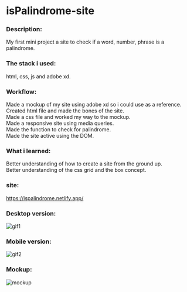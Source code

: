 # isPalindrome-site
### Description:

My first mini project a site to check if a word, number, phrase is a palindrome.  

### The stack i used:

html, css, js and adobe xd.

### Workflow:

Made a mockup of my site using adobe xd so i could use as a reference.  
Created html file and made the bones of the site.  
Made a css file and worked my way to the mockup.  
Made a responsive site using media queries.  
Made the function to check for palindrome.  
Made the site active using the DOM.  

### What i learned:

Better understanding of how to create a site from the ground up.  
Better understanding of the css grid and the box concept.  

### site:

https://ispalindrome.netlify.app/  

### Desktop version:

![gif1](https://user-images.githubusercontent.com/73761063/97796756-c3880500-1c1e-11eb-87e8-9738a6ac089c.gif)  

### Mobile version:  

![gif2](https://user-images.githubusercontent.com/73761063/97796759-ca167c80-1c1e-11eb-9752-1a20318b04ae.gif)  

### Mockup:  
![mockup](https://user-images.githubusercontent.com/73761063/97796760-ce429a00-1c1e-11eb-999d-84c654f4a423.png)  
